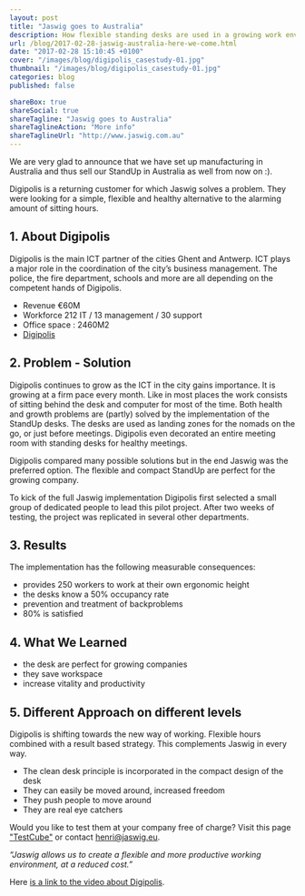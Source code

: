 ```yaml
---
layout: post
title: "Jaswig goes to Australia"
description: How flexible standing desks are used in a growing work environment.
url: /blog/2017-02-28-jaswig-australia-here-we-come.html
date: "2017-02-28 15:10:45 +0100"
cover: "/images/blog/digipolis_casestudy-01.jpg"
thumbnail: "/images/blog/digipolis_casestudy-01.jpg"
categories: blog
published: false

shareBox: true
shareSocial: true
shareTagline: "Jaswig goes to Australia"
shareTaglineAction: "More info"
shareTaglineUrl: "http://www.jaswig.com.au"
---
```


We are very glad to announce that we have set up manufacturing in Australia and thus sell our StandUp in Australia as well from now on :).
<!--more-->

Digipolis is a returning customer for which Jaswig solves a problem. 
They were looking for a simple, flexible and healthy alternative to the alarming amount of 
sitting hours.

## 1. About Digipolis

Digipolis is the main ICT partner of the cities Ghent and Antwerp.
ICT plays a major role in the coordination of the city’s business management. 
The police, the fire department, schools and more are all depending on the competent 
hands of Digipolis.

+ Revenue €60M
+ Workforce 212 IT / 13 management / 30 support
+ Office space : 2460M2
+ [Digipolis](www.digipolis.be)

## 2. Problem - Solution

Digipolis continues to grow as the ICT in the city gains importance. It is growing at a firm
pace every month. Like in most places the work consists of sitting behind the desk and computer for most of the time. 
Both health and growth problems are (partly) solved by the implementation of the StandUp desks. The desks are used as landing zones for the nomads on the go, or just before meetings. Digipolis even decorated an entire meeting room with standing desks for healthy meetings.

Digipolis compared many possible solutions but in the end Jaswig was the preferred option. 
The flexible and compact StandUp are perfect for the growing company. 

To kick of the full Jaswig implementation Digipolis first selected a small group of dedicated people to lead this pilot project. After two weeks of testing, the project was replicated in several other departments.

## 3. Results

The implementation has the following measurable consequences:

+ provides 250 workers to work at their own ergonomic height
+ the desks know a 50% occupancy rate
+ prevention and treatment of backproblems
+ 80% is satisfied

## 4. What We Learned

+ the desk are perfect for growing companies
+ they save workspace
+ increase vitality and productivity

## 5. Different Approach on different levels

Digipolis is shifting towards the new way of working. Flexible hours combined with a result 
based strategy. This complements Jaswig in every way.

+ The clean desk principle is incorporated in the compact design of the desk
+ They can easily be moved around, increased freedom
+ They push people to move around
+ They are real eye catchers

Would you like to test them at your company free of charge? Visit this page ["TestCube"](http://www.jaswig.be/testcube/) or contact [henri@jaswig.eu](mailto:henri@jaswig.eu).

*“Jaswig allows us to create a flexible and more productive
working environment, at a reduced cost.”*

Here [is a link to the video about Digipolis](https://www.youtube.com/watch?v=TahTFKmn7g8).
